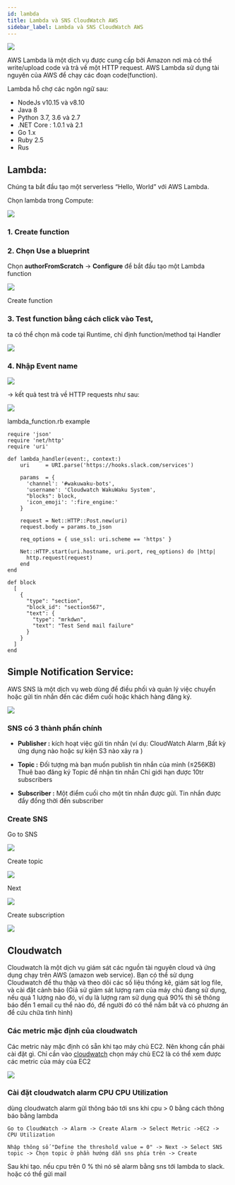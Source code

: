 ```yaml
---
id: lambda
title: Lambda và SNS CloudWatch AWS
sidebar_label: Lambda và SNS CloudWatch AWS
---
```


![](https://miro.medium.com/max/7724/1*_ulsaWF4LAmK0C30ziJWwA.png)

AWS Lambda là một dịch vụ được cung cấp bởi Amazon nơi mà có thể write/upload code và trả về một HTTP request. AWS Lambda sử dụng tài nguyên của AWS để chạy các đoạn code(function).

Lambda hỗ chợ các ngôn ngữ sau:

- NodeJs v10.15 và v8.10
- Java 8
- Python 3.7, 3.6 và 2.7
- .NET Core : 1.0.1 và 2.1
- Go 1.x
- Ruby 2.5
- Rus

## Lambda: 
Chúng ta bắt đầu tạo một serverless “Hello, World” với AWS Lambda.

Chọn lambda trong Compute:

![](https://labs.septeni-technology.jp/wp-content/uploads/2019/10/1-768x541.png)

### 1. Create function
### 2. Chọn Use a blueprint
Chọn **authorFromScratch** → **Configure** để bắt đầu tạo một Lambda function

![](https://lh3.googleusercontent.com/wGeWeGKeAXurSeqgkyYegSW4aKpc3Q7jHQf3AtZHM5NLFs6uZpyG6zh7vBaGm_I9wKNXo-kXVh1ARNuQIFzqEevOOz4h9kDL3ao_d-Bo7XDFTsCaBIyZvs1pdGyMmHE4FYUNt9Fw_JF0gusiW709141BhSWN0d1TBn9NrRvi8XANslP_6WfPWGDT5J4kZOtiV8xK2KmVsKKLgHq2uaWAKdLVwGpaDOfy71L2h2nDgENMZmjWPJLgsEEDoPGKizSM-Lxt0hyT0F1qcPHB_MV7bBJ8W4EGR0cd843xo0RAreEww6abBKbYgJFIv4mXdjkZ8-8PWajL3X-WamO7U9v9H3QvZh2eluAdqzKdgvTX7vL4HDN2RWMS8MSUR22e4w0iz-JMCLP8-zDPlD9u1Df7d2-u1DIa7XPQRVoB6qOfxrFz_Xmd0C8nnG_7WuGE5-aDChVyODv3TZYEPWkzuPve_mInXJtMVwh6SP-eHkTLyqn3L12KWrAbHEQoovB_36lhDzjMZw-t9a-TUBVY-P2T0q6_8XPOu_CqFdV50LT78SdfItKd-sSEP0OByuL72aACmOzt0EFX3C8Zf0H83rn1gs4wEBP0S3dnpI4h1wnoQXRDR9tvP2c24moubIseQC0-ze1Iwjk-EdwNJc-a460KzSQGSVbl47hFFkQbsSn5lWwDLYu87zeMxQSKglLe9YQ=w2716-h1498-no?authuser=0)

Create function

### 3. Test function bằng cách click vào Test, 
ta có thể chọn mã code tại Runtime, chỉ định function/method tại Handler

![](https://labs.septeni-technology.jp/wp-content/uploads/2019/10/5-1024x575.png)

### 4. Nhập Event name

![](https://labs.septeni-technology.jp/wp-content/uploads/2019/10/6-1024x608.png)

→ kết quả test trả về HTTP requests như sau:

![](https://labs.septeni-technology.jp/wp-content/uploads/2019/10/8-1024x572.png)

lambda_function.rb example

```
require 'json'
require 'net/http'
require 'uri'

def lambda_handler(event:, context:)
    uri     = URI.parse('https://hooks.slack.com/services')
    
    params  = {
      'channel': '#wakuwaku-bots',
      'username': 'Cloudwatch WakuWaku System',
      "blocks": block,
      'icon_emoji': ':fire_engine:'
    }
    
    request = Net::HTTP::Post.new(uri)
    request.body = params.to_json
    
    req_options = { use_ssl: uri.scheme == 'https' }
    
    Net::HTTP.start(uri.hostname, uri.port, req_options) do |http|
      http.request(request)
    end
end

def block
  [
    {
      "type": "section",
      "block_id": "section567",
      "text": {
        "type": "mrkdwn",
        "text": "Test Send mail failure"
      }
    }
  ]
end
```

## Simple Notification Service:
AWS SNS là một dịch vụ web dùng để điều phối và quản lý việc chuyển hoặc gửi tin nhắn đến các điểm cuối hoặc khách hàng đăng ký.

![](https://s3-ap-southeast-1.amazonaws.com/kipalog.com/p3vlq4nt9v_image.png)

### SNS có 3 thành phần chính
- **Publisher :**
kích hoạt việc gửi tin nhắn (ví dụ: CloudWatch Alarm ,Bất kỳ ứng dụng nào hoặc sự kiện S3 nào xảy ra )

- **Topic :**
Đối tượng mà bạn muốn publish tin nhắn của mình (≤256KB)
Thuê bao đăng ký Topic để nhận tin nhắn
Chỉ giới hạn được 10tr subscribers

- **Subscriber :**
Một điểm cuối cho một tin nhắn được gửi. Tin nhắn được đẩy đồng thời đến subscriber

### Create SNS
Go to SNS

![](https://lh3.googleusercontent.com/g4wTPHFdlmS2fVndcgkwiS3P_MeO-lTsGP18VB3j1wfZ7foBtbi1yM52XWK7YQSXeukmL2to-QVEOinXWWbfniTeUR15xu2VDkWC7jCN0F6y5lq3RNGM5AjB9y-rSdCG1ECJCpj2N1qqxzcDOkaatpO7D8F_Mr4Fxj6-qO9h7y8xlQ3hBfUGHogF0r_SqoYKzhqSVVlBXn66O3DOHiRgsgZHZ0YEZ5jBOk8uN__vAb63-xmJ1loT2wtX63ZpBMQdX-7u4SigZ4jW504AoxST7J0i8DJwTRD-FRmqeg3nPnbAeepS5-lPgibSjuxki3hs91IdfNNI-fMLN9NKgAw0FYjW8HtQJZiUjM70ryQa128YJ1aL4174vQOpiM_QIfQyfgraKz6cqVCqbwteiZsmQeKYoSxiPOs5dyY9jzcjUEXBRv5E5CWYSgAC6pJb-pTCybRO1e0yb0BUWrRvPDZtH6oFwhhV6QjXLk6NgiG4qcz3BZDRPGtf5L2dOwpfEIpSM8qukZ5Zwt7gvkPVCZeAY65tylqNqR1xSCIt5ekbyGJ-gnldiWKqWQ64gtluiMBWqhWZDsM_pEIWLeCwsT8R4Wwvuq7hCgJW__3zs_t7KuxtXw76l7wvvRpY2xsiHcsO9ckDAOGgGI9XpCORrwR9puh9KUJpCHvNWp9Hc8ZlFnnxgbRCAwTrskhSu4FSoxs=w2878-h1020-no?authuser=0)

Create topic

![](https://lh3.googleusercontent.com/gwFwN7da6nulvg-1lTQgZ8aKWLq7ZceuOVs9NdtC5x-YseG-2fmwqXRu4iXjz8FYpOXqPPJpqaLCE-FZYoixr4uM0dAmtakhrslf49YSYiHoCalfrafPM_WQRPOttkl8gF8Kgfrs0111VukMWK79gQFLJZONTEe6U00_zbBpaoEt4o5-77aADwZKLG-WH6Zh_dHYEjprWNigWbN17R-EwgdPtMUHJ_8VyyPVgsFj_scB3ROGTo6Ys7aF0AnMjsA9IY_V-tv2mb1EUWpzWCoQACgUg2yUyhWvjIOWaUFoxEmcFhJKiW4vB3tIuzO_5PtwSUMYwv_GTW7uONu39F24t148C1gj4aWtMkOp-v1JMbaEifgbniHO9UlfF1jPO8Y2TZl08UfdjWEKRyAPpBgFKEhnTZqx4Eh7O9hvjvX3w7cIExD63-Hlz4YGZONDxs8y6XkC7kM8MBaOoXww8v8c3uoKV-jojMwBQg51GxEpx7Llr0iUNTPY2L5506YcA_2Gt-AaABpVg10WG-46Aj91kwCRasCQmFMDSEfFPmYwSSWq8XIhMxkAJsXFYDPia58rjcqTXQmHR7yYqHZo_Je888mJ1MlGlD4H8vM56ztqGgRPjwBW_-dH56-lfRHIRvKp3SpBkg0P8dZZFIGLIrI5dGqss5DdyKkqJ57MPytGmWTMSiv_XBuk3OCBFXh-_k4=w2080-h900-no?authuser=0)

Next

![](https://lh3.googleusercontent.com/_fcDYvI17T7dhqMgsnZ3Zj2YXN0ZVFRCv9o3CuBRnph_ZeRGRxEHMBf3tZGxSFJToVn1WDWSG37U41-eDJiIFuZpMfvJzoq3qQIST5eM5dio-fX7MAJyNHc9A9rgOxK_CmjPhJqX4En-GCjNoVXD2_R4lavyyjK2r98ZbU5KdlattWNww1acD2AdzpsFJVgfmwlDXZ1T2nD5dRnSxFhQzwgIXs12Rr1GvMwfn6XfmZLFlinh9-uSEUgjd3NSbd_zbJAYjHkLFnM0UJWySRNNIDg6lzgpQ37UqkXJ__djIS-SkCINrpAGGF7LxfuydhtUlFpW7PvQR0V6b16_2Fm1bpM15r91XMTnomHoExxe18l7cu5WQ6RR6x5GlcBIpJbZxeAuBiK82lIfWr3oZa9AN0OJVdL3oa8y0Ni_2Fyfhw_pGUKBcN4kN9NANu1pqShwr2eWC77rL22YYVXTkDFuhAm_wwyAzAcuJ8jWdYUfgfjjDCuvByHagOZTs-TYy7ONtf1UQ7ZnQAU1qJdT_cRsR9v8IJs4x4xVue08ih561NU6_uocTD30XwFe9yTypHDyjIdbfmTaX85s4SXaR44BvTPJzyDIyWWx3CZF0VIqbFMyAyq9i_IRO35L1yhWWXODuULr1DTUWnaIeXP8DVEXvYP5HhLUrZ37ZEMk1OwJC34Po5tdtvyNcHMel-7gEWU=w2246-h1288-no?authuser=0)

Create subscription

![](https://lh3.googleusercontent.com/FtYY1vyjmkkMNgpEIKifBlnk0rm6s_2mdqkCwGtBAqT2txKYVNWI3ytreAtMXpOhb-AUabbLuq4KsEXkluUyb_aaUI5kK824unmr2TFKjZ0M1Mn5KHnwkFKQAbnfmYYiWKrD5vRYK6upoCQIbD2OeYDejI3X-VHDwqS7CZMuj5qmEV8bznSTuBWgP6_9bFc-9RVaB2zBEewO_CVuu40rzIR2i9NgNl73koHI76m87gsbCLm7HBfhhCYzZUU_kVP94HCUN-Aa0gtgZBDYm74ZmIMIPDj3OMWyZarqaPsRLj16F0IsptpM4rrpLeWd3nbuHTU5TRqhyAkv8AD9sdFuZh_dmxA8tgxcZI2T2qlLchwE7TFA1kwkFrJUF55m7_y9DiwFwKopGs7kEees4u0_rmr-qhouQumfhFSn-gSu5jg_lQ28Zem5i-IVIaU9aUBCjDGMkgRS_03rO6jVmq-KDrNrUhNd3MssZ_0ldu4-kvG3VRKECm5NDPqg1fnXXbXb1wRiB1Ep9Sg4_fC5oshhqm5xGQrI4Q-uLFaZJRo-G80tpZtTiSZjsjOc0c4z5t6r4h0kIUEjjH5PWSxxDhdu6bhpXcgRqyD3KgUaA-JoCKwm17LG4NPE-s9pkmVviM9gjJnsjNt84BRVXlRQ0VMH5WZUTbd1rA9nlSSCrZB0e646s8OlqWnW6qmK22lxVMs=w2102-h1178-no?authuser=0)

## Cloudwatch
Cloudwatch là một dịch vụ giám sát các nguồn tài nguyên cloud và ứng dụng chạy trên AWS (amazon web service). Bạn có thể sử dụng Cloudwatch để thu thập và theo dõi các số liệu thống kê, giám sát log file, và cài đặt cảnh báo (Giả sử giám sát lượng ram của máy chủ đang sử dụng, nếu quá 1 lượng nào đó, ví dụ là lượng ram sử dụng quá 90% thì sẽ thông báo đến 1 email cụ thể nào đó, để người đó có thể nắm bắt và có phương án để cứu chữa tình hình)

### Các metric mặc định của cloudwatch
Các metric này mặc định có sẵn khi tạo máy chủ EC2. Nên khong cần phải cài đặt gì. Chỉ cần vào [cloudwatch](https://console.aws.amazon.com/cloudwatch) chọn máy chủ EC2 là có thể xem được các metric của máy của EC2

![](https://s3-ap-southeast-1.amazonaws.com/kipalog.com/metric%20mac%20dinh1.png_eph6eedoes)

### Cài đặt cloudwatch alarm CPU CPU Utilization
dùng cloudwatch alarm gửi thông báo tới sns khi cpu > 0 bằng cách thông báo bằng lambda

`Go to CloudWatch -> Alarm -> Create Alarm -> Select Metric ->EC2 -> CPU Utilization`

`Nhập thông số "Define the threshold value = 0" -> Next -> Select SNS topic -> Chọn topic ở phần hướng dẫn sns phía trên -> Create`

Sau khi tạo. nếu cpu trên 0 % thì nó sẽ alarm bằng sns tới lambda to slack. hoặc có thể gửi mail

 